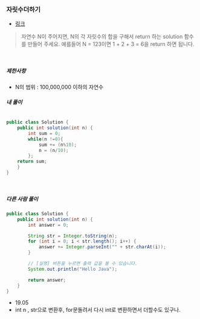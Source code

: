 
### 자릿수더하기
- [링크](https://programmers.co.kr/learn/courses/30/lessons/12931)



> 자연수 N이 주어지면, N의 각 자릿수의 합을 구해서 return 하는 solution 함수를 만들어 주세요.
예를들어 N = 123이면 1 + 2 + 3 = 6을 return 하면 됩니다.

<br>

##### 제한사항
- N의 범위 : 100,000,000 이하의 자연수

##### 내 풀이

```java

public class Solution {
    public int solution(int n) {        
        int sum = 0;        
        while(n !=0){            
            sum += (n%10);
            n = (n/10);     
        };        
    return sum;
    }
}

```


<br>

##### 다른 사람 풀이

```java
public class Solution {
    public int solution(int n) {
        int answer = 0;

        String str = Integer.toString(n);
        for (int i = 0; i < str.length(); i++) {
            answer += Integer.parseInt("" + str.charAt(i));
        }

        // [실행] 버튼을 누르면 출력 값을 볼 수 있습니다.
        System.out.println("Hello Java");

        return answer;
    }
}

```
- 19.05
- int n , str으로 변환후, for문돌려서 다시 int로 변환하면서 더할수도 있구나.

